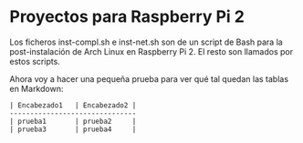 Proyectos para Raspberry Pi 2
=============================

Los ficheros inst-compl.sh e inst-net.sh son de un script de Bash para la post-instalación de Arch Linux en
Raspberry Pi 2. El resto son llamados por estos scripts.

Ahora voy a hacer una pequeña prueba para ver qué tal quedan las tablas en Markdown:

    | Encabezado1   | Encabezado2 |
    -------------------------------
    | prueba1       | prueba2     |
    | prueba3       | prueba4     |
